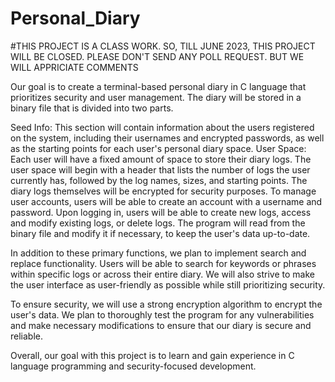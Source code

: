 # Personal_Diary

#THIS PROJECT IS A CLASS WORK. SO, TILL JUNE 2023, THIS PROJECT WILL BE CLOSED. PLEASE DON'T SEND ANY POLL REQUEST. BUT WE WILL APPRICIATE COMMENTS

Our goal is to create a terminal-based personal diary in C language that prioritizes security and user management. The diary will be stored in a binary file that is divided into two parts.

Seed Info: This section will contain information about the users registered on the system, including their usernames and encrypted passwords, as well as the starting points for each user's personal diary space.
User Space: Each user will have a fixed amount of space to store their diary logs. The user space will begin with a header that lists the number of logs the user currently has, followed by the log names, sizes, and starting points. The diary logs themselves will be encrypted for security purposes.
To manage user accounts, users will be able to create an account with a username and password. Upon logging in, users will be able to create new logs, access and modify existing logs, or delete logs. The program will read from the binary file and modify it if necessary, to keep the user's data up-to-date.

In addition to these primary functions, we plan to implement search and replace functionality. Users will be able to search for keywords or phrases within specific logs or across their entire diary. We will also strive to make the user interface as user-friendly as possible while still prioritizing security.

To ensure security, we will use a strong encryption algorithm to encrypt the user's data. We plan to thoroughly test the program for any vulnerabilities and make necessary modifications to ensure that our diary is secure and reliable.

Overall, our goal with this project is to learn and gain experience in C language programming and security-focused development.

